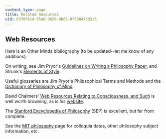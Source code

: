 ```yaml
---
content_type: page
title: Related Resources
uid: 6370761d-95a6-9026-0b65-0f59847532a6
---
```


Web Resources
-------------

Here is an Other Minds bibliography (to be updated--let me know of any additions).

On writing, see Jim Pryor's [Guidelines on Writing a Philosophy Paper](http://www.jimpryor.net/teaching/guidelines/writing.html), and Strunk's [Elements of Style](http://www.bartleby.com/141/index.html).

Useful glossaries are Jim Pryor's Philosophical Terms and Methods and the [Dictionary of Philosophy of Mind](http://philosophy.uwaterloo.ca/MindDict/).

David Chalmers' [Web Resources Relating to Consciousness, and Such](http://consc.net/resources/) is well worth browsing, as is his [website](http://consc.net/chalmers/).

The [Stanford Encyclopedia of Philosophy](http://plato.stanford.edu/contents.html) (SEP) is excellent, but far from complete.

See the [MIT philosophy](http://mit.edu/philos/www/) page for colloquia dates, other philosophy subject information, etc.